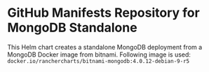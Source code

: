 # GitHub Manifests Repository for MongoDB Standalone
This Helm chart creates a standalone MongoDB deployment from a MongoDB Docker image from bitnami. Following image is used: 
`docker.io/ranchercharts/bitnami-mongodb:4.0.12-debian-9-r5` 

